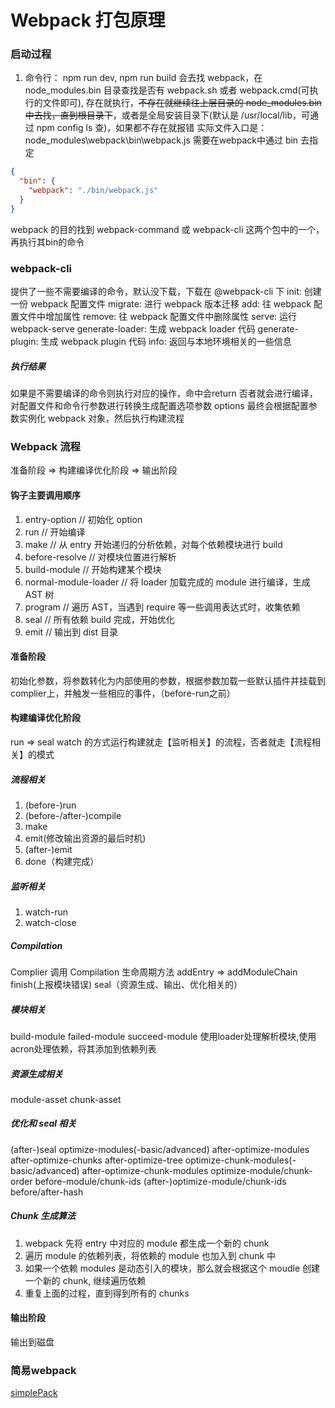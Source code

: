 # Webpack 打包原理

### 启动过程
1. 命令行： npm run dev, npm run build
会去找 webpack，在 node_modules\.bin 目录查找是否有 webpack.sh 或者 webpack.cmd(可执行的文件即可), 存在就执行，~~不存在就继续往上层目录的 node_modules\.bin 中去找，直到根目录下~~，或者是全局安装目录下(默认是 /usr/local/lib，可通过 npm config ls 查)，如果都不存在就报错
实际文件入口是：node_modules\webpack\bin\webpack.js
需要在webpack中通过 bin 去指定
```json
{
  "bin": {
    "webpack": "./bin/webpack.js"
  }
}
```
webpack 的目的找到 webpack-command 或 webpack-cli 这两个包中的一个，再执行其bin的命令

### webpack-cli
提供了一些不需要编译的命令，默认没下载，下载在 @webpack-cli 下
init: 创建一份 webpack 配置文件
migrate: 进行 webpack 版本迁移
add: 往 webpack 配置文件中增加属性
remove: 往 webpack 配置文件中删除属性
serve: 运行 webpack-serve
generate-loader: 生成 webpack loader 代码
generate-plugin: 生成 webpack plugin 代码
info: 返回与本地环境相关的一些信息

##### 执行结果
如果是不需要编译的命令则执行对应的操作，命中会return
否者就会进行编译，对配置文件和命令行参数进行转换生成配置选项参数 options
最终会根据配置参数实例化 webpack 对象，然后执行构建流程


### Webpack 流程
准备阶段 => 构建编译优化阶段 => 输出阶段
#### 钩子主要调用顺序
1. entry-option // 初始化 option
2. run // 开始编译
3. make // 从 entry 开始递归的分析依赖，对每个依赖模块进行 build
4. before-resolve // 对模块位置进行解析
5. build-module // 开始构建某个模块
6. normal-module-loader // 将 loader 加载完成的 module 进行编译，生成 AST 树
7. program // 遍历 AST，当遇到 require 等一些调用表达式时，收集依赖
8. seal // 所有依赖 build 完成，开始优化
9. emit // 输出到 dist 目录

#### 准备阶段
初始化参数，将参数转化为内部使用的参数，根据参数加载一些默认插件并挂载到complier上，并触发一些相应的事件，（before-run之前）

#### 构建编译优化阶段
run => seal
watch 的方式运行构建就走【监听相关】的流程，否者就走【流程相关】的模式
##### 流程相关
1. (before-)run
2. (before-/after-)compile
3. make
4. emit(修改输出资源的最后时机)
5. (after-)emit
6. done（构建完成）
##### 监听相关
1. watch-run
2. watch-close

##### Compilation
Complier 调用 Compilation 生命周期方法
addEntry => addModuleChain 
finish(上报模块错误)
seal（资源生成、输出、优化相关的）

##### 模块相关
build-module
failed-module
succeed-module
使用loader处理解析模块,使用acron处理依赖，将其添加到依赖列表
##### 资源生成相关
module-asset
chunk-asset
##### 优化和 seal 相关
(after-)seal
optimize-modules(-basic/advanced)
after-optimize-modules
after-optimize-chunks
after-optimize-tree
optimize-chunk-modules(-basic/advanced)
after-optimize-chunk-modules
optimize-module/chunk-order
before-module/chunk-ids
(after-)optimize-module/chunk-ids
before/after-hash
##### Chunk 生成算法
1. webpack 先将 entry 中对应的 module 都生成一个新的 chunk
2. 遍历 module 的依赖列表，将依赖的 module 也加入到 chunk 中
3. 如果一个依赖 modules 是动态引入的模块，那么就会根据这个 moudle 创建一个新的 chunk, 继续遍历依赖
4. 重复上面的过程，直到得到所有的 chunks
#### 输出阶段
输出到磁盘

### 简易webpack
[simplePack](https://github.com/odanzhou/simplepack)
